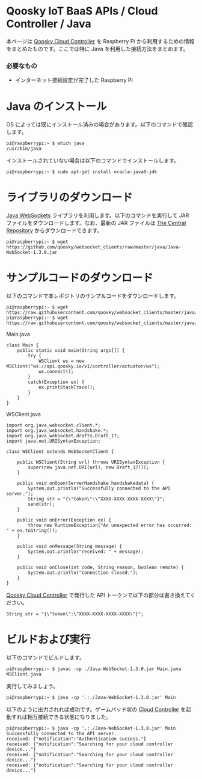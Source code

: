 Qoosky IoT BaaS APIs / Cloud Controller / Java
==================
本ページは [Qoosky Cloud Controller](https://www.qoosky.io/help/api) を Raspberry Pi から利用するための情報をまとめたものです。ここでは特に Java を利用した接続方法をまとめます。

### 必要なもの
- インターネット接続設定が完了した Raspberry Pi


Java のインストール
==================
OS によっては既にインストール済みの場合があります。以下のコマンドで確認します。

	pi@raspberrypi:~ $ which java
	/usr/bin/java

インストールされていない場合は以下のコマンドでインストールします。

	pi@raspberrypi:~ $ sudo apt-get install oracle-java8-jdk


ライブラリのダウンロード
==================
[Java WebSockets](https://github.com/TooTallNate/Java-WebSocket) ライブラリを利用します。以下のコマンドを実行して JAR ファイルをダウンロードします。なお、最新の JAR ファイルは [The Central Repository](http://search.maven.org/#search|ga|1|a%3A%22Java-WebSocket%22) からダウンロードできます。

	pi@raspberrypi:~ $ wget https://github.com/qoosky/websocket_clients/raw/master/java/Java-WebSocket-1.3.0.jar


サンプルコードのダウンロード
==================
以下のコマンドで本レポジトリのサンプルコードをダウンロードします。

	pi@raspberrypi:~ $ wget https://raw.githubusercontent.com/qoosky/websocket_clients/master/java/Main.java
	pi@raspberrypi:~ $ wget https://raw.githubusercontent.com/qoosky/websocket_clients/master/java/WSClient.java

Main.java

	class Main {
	    public static void main(String args[]) {
	        try {
	            WSClient ws = new WSClient("ws://api.qoosky.io/v1/controller/actuator/ws");
	            ws.connect();
	        }
	        catch(Exception ex) {
	            ex.printStackTrace();
	        }
	    }
	}

WSClient.java

	import org.java_websocket.client.*;
	import org.java_websocket.handshake.*;
	import org.java_websocket.drafts.Draft_17;
	import java.net.URISyntaxException;
	
	class WSClient extends WebSocketClient {
	
	    public WSClient(String url) throws URISyntaxException {
	        super(new java.net.URI(url), new Draft_17());
	    }
	
	    public void onOpen(ServerHandshake handshakedata) {
	        System.out.println("Successfully connected to the API server.");
	        String str = "{\"token\":\"XXXX-XXXX-XXXX-XXXX\"}";
	        send(str);
	    }
	
	    public void onError(Exception ex) {
	        throw new RuntimeException("An unexpected error has occurred: " + ex.toString());
	    }
	
	    public void onMessage(String message) {
	        System.out.println("received: " + message);
	    }
	
	    public void onClose(int code, String reason, boolean remote) {
	        System.out.println("Connection closed.");
	    }
	}

[Qoosky Cloud Controller](https://www.qoosky.io/help/api) で発行した API トークンで以下の部分は書き換えてください。

	String str = "{\"token\":\"XXXX-XXXX-XXXX-XXXX\"}";


ビルドおよび実行
==================
以下のコマンドでビルドします。

	pi@raspberrypi:~ $ javac -cp ./Java-WebSocket-1.3.0.jar Main.java WSClient.java

実行してみましょう。

	pi@raspberrypi:~ $ java -cp '.:./Java-WebSocket-1.3.0.jar' Main

以下のように出力されれば成功です。ゲームパッド状の [Cloud Controller](https://www.qoosky.io/help/api) を起動すれば相互接続できる状態になりました。

	pi@raspberrypi:~ $ java -cp '.:./Java-WebSocket-1.3.0.jar' Main
	Successfully connected to the API server.
	received: {"notification":"Authentication success."}
	received: {"notification":"Searching for your cloud controller device..."}
	received: {"notification":"Searching for your cloud controller device..."}
	received: {"notification":"Searching for your cloud controller device..."}
